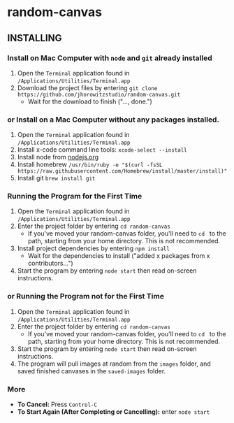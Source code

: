 # random-canvas

## INSTALLING

### Install on Mac Computer with `node` and `git` already installed

1. Open the `Terminal` application found in `/Applications/Utilities/Terminal.app`
2. Download the project files by entering `git clone https://github.com/jhorowitzstudio/random-canvas.git`
	  -  Wait for the download to finish ("..., done.")

### or Install on a Mac Computer without any packages installed.
1. Open the `Terminal` application found in `/Applications/Utilities/Terminal.app`
2. Install x-code command line tools: `xcode-select --install`
3. Install node from [nodejs.org](https://nodejs.org/en/)
4. Install homebrew `/usr/bin/ruby -e "$(curl -fsSL https://raw.githubusercontent.com/Homebrew/install/master/install)"`
5. Install git `brew install git`


### Running the Program for the First Time
1. Open the `Terminal` application found in `/Applications/Utilities/Terminal.app`
2. Enter the project folder by entering `cd random-canvas`
    - If you've moved your random-canvas folder, you'll need to `cd ` to the path, starting from your home directory. This is not recommended.
3. Install project dependencies by entering `npm install`
	  - Wait for the dependencies to install ("added x packages from x contributors...")
4. Start the program by entering `node start` then read on-screen instructions.

### or Running the Program not for the First Time
1. Open the `Terminal` application found in `/Applications/Utilities/Terminal.app`
2. Enter the project folder by entering `cd random-canvas`
    - If you've moved your random-canvas folder, you'll need to `cd ` to the path, starting from your home directory. This is not recommended.
3. Start the program by entering `node start` then read on-screen instructions.
4. The program will pull images at random from the `images` folder, and saved finished canvases in the `saved-images` folder.


### More
- __To Cancel:__ Press `Control-C`
- __To Start Again (After Completing or Cancelling):__ enter `node start`
